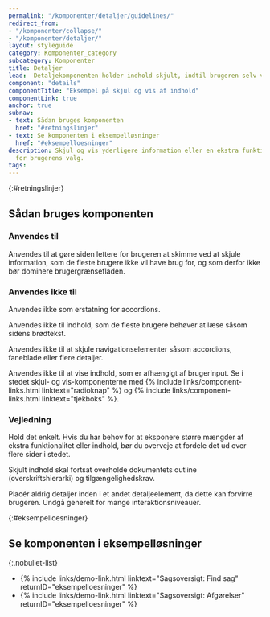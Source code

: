 ```yaml
---
permalink: "/komponenter/detaljer/guidelines/"
redirect_from:
- "/komponenter/collapse/"
- "/komponenter/detaljer/"
layout: styleguide
category: Komponenter_category
subcategory: Komponenter
title: Detaljer
lead:  Detaljekomponenten holder indhold skjult, indtil brugeren selv vælge at folde det ud.
component: "details"
componentTitle: "Eksempel på skjul og vis af indhold"
componentLink: true
anchor: true
subnav:
- text: Sådan bruges komponenten
  href: "#retningslinjer"
- text: Se komponenten i eksempelløsninger
  href: "#eksempelloesninger"
description: Skjul og vis yderligere information eller en ekstra funktion relevant
  for brugerens valg.
tags: 
---
```


{:#retningslinjer}
## Sådan bruges komponenten

### Anvendes til

Anvendes til at gøre siden lettere for brugeren at skimme ved at skjule information, som de fleste brugere ikke vil have brug for, og som derfor ikke bør dominere brugergrænsefladen.

### Anvendes ikke til

Anvendes ikke som erstatning for accordions.

Anvendes ikke til indhold, som de fleste brugere behøver at læse såsom sidens brødtekst.

Anvendes ikke til at skjule navigationselementer såsom accordions, faneblade eller flere detaljer.

Anvendes ikke til at vise indhold, som er afhængigt af brugerinput. Se i stedet skjul- og vis-komponenterne med {% include links/component-links.html linktext="radioknap" %} og {% include links/component-links.html linktext="tjekboks" %}.

### Vejledning

Hold det enkelt. Hvis du har behov for at eksponere større mængder af ekstra funktionalitet eller indhold, bør du overveje at fordele det ud over flere sider i stedet.

Skjult indhold skal fortsat overholde dokumentets outline (overskriftshierarki) og tilgængelighedskrav.

Placér aldrig detaljer inden i et andet detaljeelement, da dette kan forvirre brugeren. Undgå generelt for mange interaktionsniveauer.

{:#eksempelloesninger}
## Se komponenten i eksempelløsninger

{:.nobullet-list}
- {% include links/demo-link.html linktext="Sagsoversigt: Find sag" returnID="eksempelloesninger" %}
- {% include links/demo-link.html linktext="Sagsoversigt: Afgørelser" returnID="eksempelloesninger" %}
